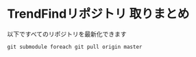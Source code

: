 # TrendFindリポジトリ 取りまとめ

以下ですべてのリポジトリを最新化できます

```
git submodule foreach git pull origin master
```

